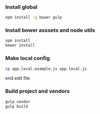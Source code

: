 ### Install global

```bash
npm install -g bower gulp
```

### Install bower asssets and node utils

```bash
npm install
bower install
```

### Make local config
```bash
cp app.local.example.js app.local.js
```
end edit file

### Build project and vendors
```bash
gulp vendor
gulp build
```